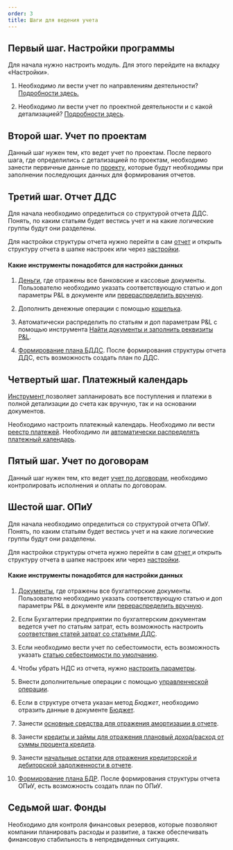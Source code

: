 ```yaml
---
order: 3
title: Шаги для ведения учета
---
```


## Первый шаг. Настройки программы

Для начала нужно настроить модуль. Для этого перейдите на вкладку «Настройки».

1. Необходимо ли вести учет по направлениям деятельности? [Подробности здесь.](./../p-l/nastroyki/administrirovanie#дополнительная-аналитика)

2. Необходимо ли вести учет по проектной деятельности и с какой детализацией? [Подробности здесь](./../p-l/nastroyki/nastroyki-proekty).

## Второй шаг. Учет по проектам

Данный шаг нужен тем, кто ведет учет по проектам. После первого шага, где определились с детализацией по проектам, необходимо занести первичные данные по [проекту](./../p-l/proekty/_index), которые будут необходимы при заполнении последующих данных для формирования отчетов.

## Третий шаг. Отчет ДДС

Для начала необходимо определиться со структурой отчета ДДС. Понять, по каким статьям будет вестись учет и на какие логические группы будут они разделены.

Для настройки структуры отчета нужно перейти в сам [отчет](./../p-l/otchet-dds/_index) и открыть структуру отчета в шапке настроек или через [настройки](./../p-l/nastroyki/nastroyki-dds).

#### Какие инструменты понадобятся для настройки данных

1. [Деньги](./../p-l/dengi/_index), где отражены все банковские и кассовые документы. Пользователю необходимо указать соответствующую статью и доп параметры P&L в документе или [перераспределить вручную](./../p-l/dengi/ruchnoe-raspredelenie-dokumentov).

2. Дополнить денежные операции с помощью [кошелька](./../p-l/dengi/koshelek).

3. Автоматически распределить по статьям и доп параметрам P&L с помощью инструмента [Найти документы и заполнить реквизиты P&L](./../p-l/dogovory/raspredelenie-po-statyam-i-dop-rekvizitam-p-l).

4. [Формирование плана БДДС](./../p-l/new-article-3/finansovyy-plan-bdds). После формирования структуры отчета ДДС, есть возможность создать план по ДДС.

## Четвертый шаг. Платежный календарь

[Инструмент ](./../p-l/platezhnyy-kalendar/_index)позволяет запланировать все поступления и платежи в полной детализации до счета как вручную, так и на основании документов.

Необходимо настроить платежный календарь. Необходимо ли вести [реестр платежей](./../p-l/nastroyki/nastroyki-platezhnyy-kalendar#реестр-платежей). Необходимо ли [автоматически распределять платежный календарь](./../p-l/nastroyki/nastroyki-platezhnyy-kalendar#автораспределение-платежного-календаря).

## Пятый шаг. Учет по договорам

Данный шаг нужен тем, кто ведет [учет по договорам](./../p-l/dogovory/_index), необходимо контролировать исполнения и оплаты по договорам.

## Шестой шаг. ОПиУ

Для начала необходимо определиться со структурой отчета ОПиУ. Понять, по каким статьям будет вестись учет и на какие логические группы будут они разделены.

Для настройки структуры отчета нужно перейти в сам [отчет ](./../p-l/opiu/_index)и открыть структуру отчета в шапке настроек или через [настройки](./../p-l/nastroyki/nastroyki-p-l).

#### Какие инструменты понадобятся для настройки данных

1. [Документы](./../p-l/dokumenty/_index), где отражены все бухгалтерские документы. Пользователю необходимо указать соответствующую статью и доп параметры P&L в документе или [перераспределить вручную](./../p-l/dokumenty/_index).

2. Если Бухгалтерии предприятии по бухгалтерским документам ведется учет по статьям затрат, есть возможность настроить [соответствие статей затрат со статьями ДДС](./../p-l/nastroyki/nastroyki-p-l#соответствие-статей-затрат-и-статей-ддс).

3. Если необходимо вести учет по себестоимости, есть возможность указать [статью себестоимости по умолчанию](./../p-l/nastroyki/nastroyki-p-l#статья-себестоимости).

4. Чтобы убрать НДС из отчета, нужно [настроить параметры](./../p-l/nastroyki/nastroyka-nds).

5. Внести дополнительные операции с помощью [управленческой операции](./../p-l/new-article-3/upravlencheskie-operacii).

6. Если в структуре отчета указан метод *Бюджет*, необходимо отразить данные в документе [Бюджет](./../p-l/new-article-3/byudzhet).

7. Занести [основные средства для отражения амортизации в отчете](./../p-l/new-article-3/uchet-osnovnykh-sredstv).

8. Занести [кредиты и займы для отражения плановый доход/расход от суммы процента кредита](./../p-l/new-article-3/kredity-i-zaymy).

9. Занести [начальные остатки для отражения кредиторской и дебиторской задолженности в отчете](./../p-l/new-article-3/vvod-nachalnykh-ostatkov).

10. [Формирование плана БДР](./../p-l/new-article-3/finansovyy-plan-bdr). После формирования структуры отчета ОПиУ, есть возможность создать план по ОПиУ.

## Седьмой шаг. Фонды

Необходимо для контроля финансовых резервов, которые позволяют компании планировать расходы и развитие, а также обеспечивать финансовую стабильность в непредвиденных ситуациях.